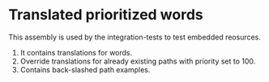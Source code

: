 # Translated prioritized words

This assembly is used by the integration-tests to test embedded reosurces.

1. It contains translations for words.
2. Override translations for already existing paths with priority set to 100.
3. Contains back-slashed path examples.